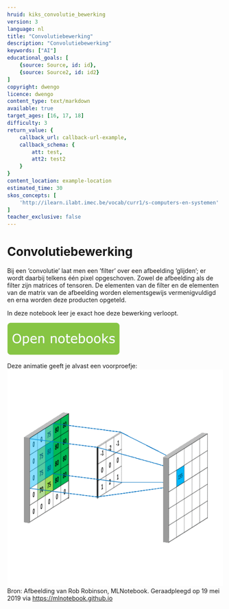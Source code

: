 ```yaml
---
hruid: kiks_convolutie_bewerking
version: 3
language: nl
title: "Convolutiebewerking"
description: "Convolutiebewerking"
keywords: ["AI"]
educational_goals: [
    {source: Source, id: id}, 
    {source: Source2, id: id2}
]
copyright: dwengo
licence: dwengo
content_type: text/markdown
available: true
target_ages: [16, 17, 18]
difficulty: 3
return_value: {
    callback_url: callback-url-example,
    callback_schema: {
        att: test,
        att2: test2
    }
}
content_location: example-location
estimated_time: 30
skos_concepts: [
    'http://ilearn.ilabt.imec.be/vocab/curr1/s-computers-en-systemen'
]
teacher_exclusive: false
---
```


# Convolutiebewerking
Bij een ’convolutie’ laat men een ’filter’ over een afbeelding ’glijden’; er wordt daarbij telkens één pixel opgeschoven. 
Zowel de afbeelding als de filter zijn matrices of tensoren. De elementen van de filter en de elementen van de matrix van de afbeelding worden
elementsgewijs vermenigvuldigd en erna worden deze producten opgeteld. 

In deze notebook leer je exact hoe deze bewerking verloopt.

[![](embed/Knop.png "Knop")](https://kiks.ilabt.imec.be/hub/tmplogin?id=1751 "Convolutie bewerking")

Deze animatie geeft je alvast een voorproefje:<br>
![animatie convolutiebewerking](embed/convolutie.gif "Convolutiebewerking") 
<br>Bron: Afbeelding van Rob Robinson, MLNotebook. Geraadpleegd op 19 mei 2019 via  https://mlnotebook.github.io

